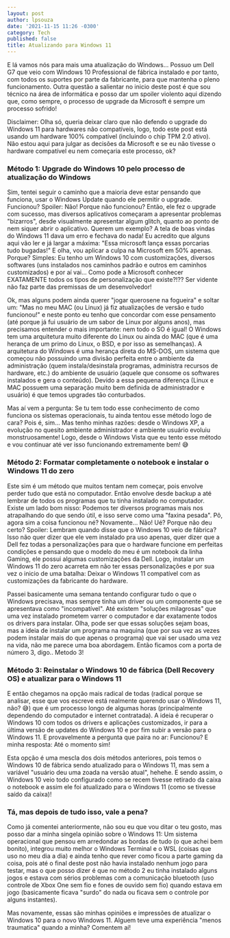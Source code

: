 ```yaml
---
layout: post
author: lpsouza
date: '2021-11-15 11:26 -0300'
category: Tech
published: false
title: Atualizando para Windows 11
---
```

E lá vamos nós para mais uma atualização do Windows... Possuo um Dell G7 que veio com Windows 10 Professional de fábrica instalado e por tanto, com todos os suportes por parte da fabricante, para que mantenha o pleno funcionamento. Outra questão a salientar no inicio deste post é que sou técnico na área de informática e posso dar um spoiler violento aqui dizendo que, como sempre, o processo de upgrade da Microsoft é sempre um processo sofrido!

Disclaimer: Olha só, queria deixar claro que não defendo o upgrade do Windows 11 para hardwares não compatíveis, logo, todo este post está usando um hardware 100% compatível (incluindo o chip TPM 2.0 ativo). Não estou aqui para julgar as decisões da Microsoft e se eu não tivesse o hardware compatível eu nem começaria este processo, ok?

### Método 1: Upgrade do Windows 10 pelo processo de atualização do Windows

Sim, tentei seguir o caminho que a maioria deve estar pensando que funciona, usar o Windows Update quando ele permitir o upgrade. Funcionou? Spoiler: Não! Porque não funcionou? Então, ele fez o upgrade com sucesso, mas diversos aplicativos começaram a apresentar problemas "bizarros", desde visualmente apresentar algum glitch, quanto ao ponto de nem siquer abrir o aplicativo. Querem um exemplo? A tela de boas vindas do Windows 11 dava um erro e fechava do nada! Eu acredito que alguns aqui vão ler e já largar a máxima: "Essa microsoft lança essas porcarias tudo bugadas!" E olha, vou aplicar a culpa na Microsoft em 50% apenas. Porque? Simples: Eu tenho um Windows 10 com customizações, diversos softwares (uns instalados nos caminhos padrão e outros em caminhos customizados) e por aí vai... Como pode a Microsoft conhecer EXATAMENTE todos os tipos de personalização que existe?!?? Ser vidente não faz parte das premissas de um desenvolvedor!

Ok, mas alguns podem ainda querer "jogar querosene na fogueira" e soltar um: "Mas no meu MAC (ou Linux) já fiz atualizações de versão e tudo funcionou!" e neste ponto eu tenho que concordar com esse pensamento (até porque já fui usuário de um sabor de Linux por alguns anos), mas precisamos entender o mais importante: nem todo o SO é igual! O Windows tem uma arquitetura muito diferente do Linux ou ainda do MAC (que é uma herança de um primo do Linux, o BSD, e por isso as semelhanças). A arquitetura do Windows é uma herança direta do MS-DOS, um sistema que começou não possuindo uma divisão perfeita entre o ambiente da administração (quem instala/desinstala programas, administra recursos de hardware, etc.) do ambiente de usuário (aquele que consome os softwares instalados e gera o conteúdo). Devido a essa pequena diferença (Linux e MAC possuem uma separação muito bem definida de administrador e usuário) é que temos upgrades tão conturbados.

Mas aí vem a pergunta: Se tu tem todo esse conhecimento de como funciona os sistemas operacionais, tu ainda tentou esse método logo de cara? Pois é, sim... Mas tenho minhas razões: desde o Windows XP, a evolução no quesito ambiente administrador e ambiente usuário evoluiu monstruosamente! Logo, desde o Windows Vista que eu tento esse método e vou continuar até ver isso funcionando extremamente bem! 😅

### Método 2: Formatar completamente o notebook e instalar o Windows 11 do zero

Este sim é um método que muitos tentam nem começar, pois envolve perder tudo que está no computador. Então envolve desde backup a até lembrar de todos os programas que tu tinha instalado no computador. Existe um lado bom nisso: Podemos ter diversos programas mais nos atrapalhando do que sendo útil, e isso serve como uma "faxina pesada". Pô, agora sim a coisa funcionou né? Novamente... Não! Ué? Porque não deu certo? Spoiler: Lembram quando disse que o Windows 10 veio de fábrica? Isso não quer dizer que ele vem instalado pra uso apenas, quer dizer que a Dell fez todas a personalizações para que o hardware funcione em perfeitas condições e pensando que o modelo do meu é um notebook da linha Gaming, ele possui algumas customizações da Dell. Logo, instalar um Windows 11 do zero acarreta em não ter essas personalizações e por sua vez o inicio de uma batalha: Deixar o Windows 11 compatível com as customizações da fabricante do hardware.

Passei basicamente uma semana tentando configurar tudo o que o Windows precisava, mas sempre tinha um driver ou um componente que se apresentava como "incompatível". Até existem "soluções milagrosas" que uma vez instalado prometem varrer o computador e dar exatamente todos os drivers para instalar. Olha, pode ser que essas soluções sejam boas, mas a ideia de instalar um programa na maquina (que por sua vez as vezes podem instalar mais do que apenas o programa) que vai ser usado uma vez na vida, não me parece uma boa abordagem. Então ficamos com a porta de número 3, digo.. Metodo 3!

### Método 3: Reinstalar o Windows 10 de fábrica (Dell Recovery OS) e atualizar para o Windows 11

E então chegamos na opção mais radical de todas (radical porque se analisar, esse que vos escreve está realmente querendo usar o Windows 11, não? 😅) que é um processo longo de algumas horas (principalmente dependendo do computador e internet contratada). A ideia é recuperar o Windows 10 com todos os drivers e aplicações customizados, ir para a última versão de updates do Windows 10 e por fim subir a versão para o Windows 11. E provavelmente a pergunta que paira no ar: Funcionou? E minha resposta: Até o momento sim!

Esta opção é uma mescla dos dois métodos anteriores, pois temos o Windows 10 de fábrica sendo atualizado para o Windows 11, mas sem a variável "usuário deu uma zoada na versão atual", hehehe. E sendo assim, o Windows 10 veio todo configurado como se recem tivesse retirado da caixa o notebook e assim ele foi atualizado para o Windows 11 (como se tivesse saído da caixa)!

### Tá, mas depois de tudo isso, vale a pena?

Como já comentei anteriormente, não sou eu que vou ditar o teu gosto, mas posso dar a minha singela opinião sobre o Windows 11: Um sistema operacional que pensou em arredondar as bordas de tudo (o que achei bem bonito), integrou muito melhor o Windows Terminal e o WSL (coisas que uso no meu dia a dia) e ainda tenho que rever como ficou a parte gaming da coisa, pois até o final deste post não havia instalado nenhum jogo para testar, mas o que posso dizer é que no método 2 eu tinha instalado alguns jogos e estava com sérios problemas com a comunicação bluetooth (uso controle de Xbox One sem fio e fones de ouvido sem fio) quando estava em jogo (basicamente ficava "surdo" do nada ou ficava sem o controle por alguns instantes).

Mas novamente, essas são minhas opiniões e impressões de atualizar o Windows 10 para o novo Windows 11. Alguem teve uma experiência "menos traumatica" quando a minha? Comentem aí!

